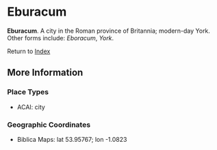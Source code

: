 # Eburacum
**Eburacum**. 
A city in the Roman province of Britannia; modern-day York. 
Other forms include: 
*Eboracum*, *York*. 








Return to [Index](00-Index.md)

## More Information

### Place Types

* ACAI: city



### Geographic Coordinates

* Biblica Maps: lat 53.95767; lon -1.0823




